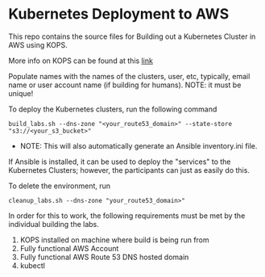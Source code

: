 # Kubernetes Deployment to AWS
This repo contains the source files for Building out a Kubernetes Cluster in AWS using KOPS. 

More info on KOPS can be found at this [link](https://github.com/kubernetes/kops)

Populate names with the names of the clusters, user, etc, typically, email name or user account name (if building for humans). NOTE: it must be unique!  

To deploy the Kubernetes clusters, run the following command
```commandline
build_labs.sh --dns-zone "<your_route53_domain>" --state-store "s3://<your_s3_bucket>"
```
 - NOTE: This will also automatically generate an Ansible inventory.ini file.  

If Ansible is installed, it can be used to deploy the "services" to the Kubernetes Clusters; however, the participants can just as easily do this. 

To delete the environment, run
```commandline
cleanup_labs.sh --dns-zone "your_route53_domain>" 
```

In order for this to work, the following requirements must be met by the individual building the labs.  

1) KOPS installed on machine where build is being run from  
2) Fully functional AWS Account  
3) Fully functional AWS Route 53 DNS hosted domain  
4) kubectl  

